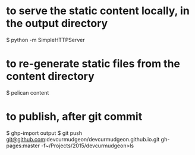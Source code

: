 # to serve the static content locally, in the output directory
$ python -m SimpleHTTPServer

# to re-generate static files from the content directory
$ pelican content

# to publish, after git commit
$ ghp-import output
$ git push git@github.com:devcurmudgeon/devcurmudgeon.github.io.git gh-pages:master -f~/Projects/2015/devcurmudgeon>ls
